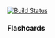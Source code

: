 [![Build Status](https://travis-ci.org/dankreiger/redux-practice.svg?branch=master)](https://travis-ci.org/dankreiger/redux-practice)

### Flashcards

